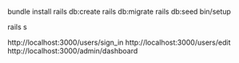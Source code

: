 
bundle install
rails db:create
rails db:migrate
rails db:seed
bin/setup

rails s

http://localhost:3000/users/sign_in
http://localhost:3000/users/edit
http://localhost:3000/admin/dashboard
